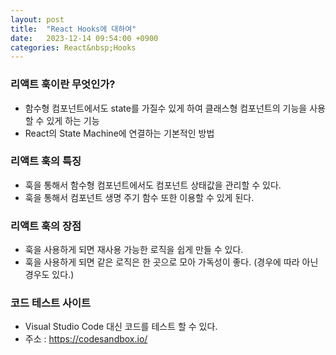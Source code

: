 ```yaml
---
layout: post
title:  "React Hooks에 대하여"
date:   2023-12-14 09:54:00 +0900
categories: React&nbsp;Hooks
---
```


### 리액트 훅이란 무엇인가?

- 함수형 컴포넌트에서도 state를 가질수 있게 하여 클래스형 컴포넌트의 기능을 사용할 수 있게 하는 기능
- React의 State Machine에 연결하는 기본적인 방법

### 리액트 훅의 특징

- 훅을 통해서 함수형 컴포넌트에서도 컴포넌트 상태값을 관리할 수 있다.
- 훅을 통해서 컴포넌트 생명 주기 함수 또한 이용할 수 있게 된다.

### 리액트 훅의 장점

- 훅을 사용하게 되면 재사용 가능한 로직을 쉽게 만들 수 있다.
- 훅을 사용하게 되면 같은 로직은 한 곳으로 모아 가독성이 좋다. (경우에 따라 아닌 경우도 있다.)

### 코드 테스트 사이트

- Visual Studio Code 대신 코드를 테스트 할 수 있다.
- 주소 : https://codesandbox.io/

<!--

[정리할 목록]

useState
useInput
useTabs
useEffect
useBeforeLeave
useRef
userFullscreen
useTitle
useClick
useFadeIn
useNetwork
useScroll
useConfirm
usePreventLeave
useNotification
useMemo
useId
useMemo
useCallback
useReducer
useContext

forwardRef
CustomHooks

https://velog.io/@joohyeson/React-Hooks-%EC%A2%85%EB%A5%98
useReducer (복잡한 컴포넌트들의 state를 관리 -분리)
useCallback (특정 함수 재사용)
useMemo (연산한 값 재사용)
useRef (DOM선택, 컴포넌트 안에서 조회/수정할 수 있는 변수 관리)
useImperativeHandle
useLayoutEffect
useDebugValue

https://kyung-a.tistory.com/38
useTransition
useDeferreValue
useInsertionEffect

https://ko.legacy.reactjs.org/docs/hooks-reference.html
useState
useEffect
useContext
useReducer
useCallback
useMemo
useRef
useImperativeHandle
useLayoutEffect
useDebugValue
useDeferredValue
useTransition
useId
Library Hooks
useSyncExternalStore
useInsertionEffect


-->